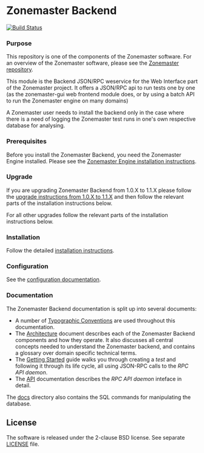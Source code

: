 # Zonemaster Backend
[![Build Status](https://travis-ci.org/zonemaster/zonemaster-backend.svg?branch=master)](https://travis-ci.org/zonemaster/zonemaster-backend)


### Purpose
This repository is one of the components of the Zonemaster software. For an
overview of the Zonemaster software, please see the
[Zonemaster repository](https://github.com/zonemaster/zonemaster).

This module is the Backend JSON/RPC weservice for the Web Interface part of
the Zonemaster project. It offers a JSON/RPC api to run tests one by one
(as the zonemaster-gui web frontend module does, or by using a batch API to
run the Zonemaster engine on many domains)

A Zonemaster user needs to install the backend only in the case where there is a
need of logging the Zonemaster test runs in one's own respective database for
analysing.


### Prerequisites

Before you install the Zonemaster Backend, you need the
Zonemaster Engine installed. Please see the
[Zonemaster Engine installation
instructions](https://github.com/zonemaster/zonemaster-engine/blob/master/docs/Installation.md).


### Upgrade 

If you are upgrading Zonemaster Backend from 1.0.X to 1.1.X please follow the
[upgrade instructions from 1.0.X to 1.1.X](docs/upgrade-from-1.0.x-to-1.1.x.md) and then follow the
relevant parts of the installation instructions below.

For all other upgrades follow the relevant parts of the installation
instructions below.


### Installation

Follow the detailed [installation instructions](docs/Installation.md).


### Configuration

See the [configuration documentation].


### Documentation

The Zonemaster Backend documentation is split up into several documents:

* A number of [Typographic Conventions](docs/TypographicConventions.md) are used
  throughout this documentation.
* The [Architecture](docs/Architecture.md) document describes each of the
  Zonemaster Backend components and how they operate. It also discusses all
  central concepts needed to understand the Zonemaster backend, and contains a
  glossary over domain specific technical terms.
* The [Getting Started](docs/GettingStarted.md) guide walks you through creating
  a *test* and following it through its life cycle, all using JSON-RPC calls to
  the *RPC API daemon*.
* The [API](docs/API.md) documentation describes the *RPC API daemon* inteface in
  detail.

The [docs](docs/) directory also contains the SQL commands for manipulating the
database. 


## License

The software is released under the 2-clause BSD license. See separate
[LICENSE](LICENSE) file.


[Configuration documentation]: docs/Configuration.md
